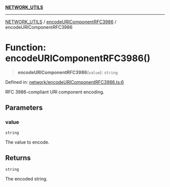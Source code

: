 [**NETWORK_UTILS**](../../README.md)

***

[NETWORK_UTILS](../../README.md) / [encodeURIComponentRFC3986](../README.md) / encodeURIComponentRFC3986

# Function: encodeURIComponentRFC3986()

> **encodeURIComponentRFC3986**(`value`): `string`

Defined in: [network/encodeURIComponentRFC3986.ts:6](https://github.com/dailker/everyutil/blob/26e2bb73429918cf0d08899e9efd90b82a42c92e/src/network/encodeURIComponentRFC3986.ts#L6)

RFC 3986-compliant URI component encoding.

## Parameters

### value

`string`

The value to encode.

## Returns

`string`

The encoded string.
